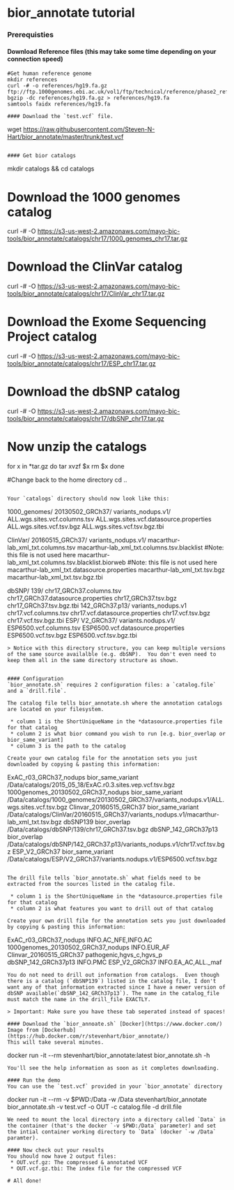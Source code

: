 # bior_annotate tutorial

### Prerequisties

#### Download Reference files (this may take some time depending on your connection speed)

```
#Get human reference genome
mkdir references
curl -# -o references/hg19.fa.gz ftp://ftp.1000genomes.ebi.ac.uk/vol1/ftp/technical/reference/phase2_reference_assembly_sequence/hs37d5.fa.gz 
bgzip -dc references/hg19.fa.gz > references/hg19.fa
samtools faidx references/hg19.fa

#### Download the `test.vcf` file.

```
wget https://raw.githubusercontent.com/Steven-N-Hart/bior_annotate/master/trunk/test.vcf
```

#### Get bior catalogs 

```
mkdir catalogs && cd catalogs
# Download the 1000 genomes catalog
curl -# -O https://s3-us-west-2.amazonaws.com/mayo-bic-tools/bior_annotate/catalogs/chr17/1000_genomes_chr17.tar.gz
# Download the ClinVar catalog
curl -# -O https://s3-us-west-2.amazonaws.com/mayo-bic-tools/bior_annotate/catalogs/chr17/ClinVar_chr17.tar.gz
# Download the Exome Sequencing Project catalog
curl -# -O https://s3-us-west-2.amazonaws.com/mayo-bic-tools/bior_annotate/catalogs/chr17/ESP_chr17.tar.gz
# Download the dbSNP catalog
curl -# -O https://s3-us-west-2.amazonaws.com/mayo-bic-tools/bior_annotate/catalogs/chr17/dbSNP_chr17.tar.gz

# Now unzip the catalogs
for x in *tar.gz
do
  tar xvzf $x
  rm $x
done

#Change back to the home directory
cd ..
```

Your `catalogs` directory should now look like this:

```
1000_genomes/
    20130502_GRCh37/
        variants_nodups.v1/
            ALL.wgs.sites.vcf.columns.tsv
            ALL.wgs.sites.vcf.datasource.properties
            ALL.wgs.sites.vcf.tsv.bgz
            ALL.wgs.sites.vcf.tsv.bgz.tbi

ClinVar/
    20160515_GRCh37/
        variants_nodups.v1/
            macarthur-lab_xml_txt.columns.tsv
            macarthur-lab_xml_txt.columns.tsv.blacklist #Note: this file is not used here
            macarthur-lab_xml_txt.columns.tsv.blacklist.biorweb #Note: this file is not used here
            macarthur-lab_xml_txt.datasource.properties
            macarthur-lab_xml_txt.tsv.bgz
            macarthur-lab_xml_txt.tsv.bgz.tbi

dbSNP/
    139/
        chr17_GRCh37.columns.tsv
        chr17_GRCh37.datasource.properties
        chr17_GRCh37.tsv.bgz
        chr17_GRCh37.tsv.bgz.tbi
    142_GRCh37.p13/
        variants_nodups.v1
            chr17.vcf.columns.tsv
            chr17.vcf.datasource.properties
            chr17.vcf.tsv.bgz
            chr17.vcf.tsv.bgz.tbi
ESP/
    V2_GRCh37/
        variants.nodups.v1/
            ESP6500.vcf.columns.tsv
            ESP6500.vcf.datasource.properties
            ESP6500.vcf.tsv.bgz
            ESP6500.vcf.tsv.bgz.tbi
```
> Notice with this directory structure, you can keep multiple versions of the same source availalble (e.g. dbSNP).  You don't even need to keep them all in the same directory structure as shown.


#### Configuration
`bior_annotate.sh` requires 2 configuration files: a `catalog.file` and a `drill.file`.

The catalog file tells bior_annotate.sh where the annotation catalogs are located on your filesystem. 

 * column 1 is the ShortUniqueName in the *datasource.properties file for that catalog
 * column 2 is what bior command you wish to run [e.g. bior_overlap or bior_same_variant]
 * column 3 is the path to the catalog

Create your own catalog file for the annotation sets you just downloaded by copying & pasting this information:

```
ExAC_r03_GRCh37_nodups  bior_same_variant   /Data/catalogs/2015_05_18/ExAC.r0.3.sites.vep.vcf.tsv.bgz
1000genomes_20130502_GRCh37_nodups  bior_same_variant   /Data/catalogs/1000_genomes/20130502_GRCh37/variants_nodups.v1/ALL.wgs.sites.vcf.tsv.bgz
Clinvar_20160515_GRCh37 bior_same_variant   /Data/catalogs/ClinVar/20160515_GRCh37/variants_nodups.v1/macarthur-lab_xml_txt.tsv.bgz
dbSNP139    bior_overlap    /Data/catalogs/dbSNP/139/chr17_GRCh37.tsv.bgz
dbSNP_142_GRCh37p13 bior_overlap    /Data/catalogs/dbSNP/142_GRCh37.p13/variants_nodups.v1/chr17.vcf.tsv.bgz
ESP_V2_GRCh37   bior_same_variant   /Data/catalogs/ESP/V2_GRCh37/variants.nodups.v1/ESP6500.vcf.tsv.bgz
```

The drill file tells `bior_annotate.sh` what fields need to be extracted from the sources listed in the catalog file.  

 * column 1 is the ShortUniqueName in the *datasource.properties file for that catalog
 * column 2 is what features you want to drill out of that catalog

Create your own drill file for the annotation sets you just downloaded by copying & pasting this information:

```
ExAC_r03_GRCh37_nodups  INFO.AC_NFE,INFO.AC
1000genomes_20130502_GRCh37_nodups  INFO.EUR_AF
Clinvar_20160515_GRCh37 pathogenic,hgvs_c,hgvs_p
dbSNP_142_GRCh37p13 INFO.PMC
ESP_V2_GRCh37   INFO.EA_AC,ALL._maf
```
You do not need to drill out information from catalogs.  Even though there is a catalog (`dbSNP139`) listed in the catalog file, I don't want any of that information extracted since I have a newer version of dbSNP available(`dbSNP_142_GRCh37p13`). The name in the catalog_file must match the name in the drill_file EXACTLY.         

> Important: Make sure you have these tab seperated instead of spaces!

#### Download the `bior_annoate.sh` [Docker](https://www.docker.com/) Image from [Dockerhub](https://hub.docker.com/r/stevenhart/bior_annotate/)
This will take several minutes.

```
docker run -it --rm stevenhart/bior_annotate:latest bior_annotate.sh -h
```
You'll see the help information as soon as it completes downloading.

#### Run the demo
You can use the `test.vcf` provided in your `bior_annotate` directory

```
docker run -it --rm  -v $PWD:/Data -w /Data stevenhart/bior_annotate bior_annotate.sh -v test.vcf -o OUT -c catalog.file -d drill.file  
```
We need to mount the local directory into a directory called `Data` in the container (that's the docker `-v $PWD:/Data` parameter) and set the intial container working directory to `Data` (docker `-w /Data` paramter).

#### Now check out your results
You should now have 2 output files:
 * OUT.vcf.gz: The compressed & annotated VCF
 * OUT.vcf.gz.tbi: The index file for the compressed VCF

# All done!

